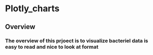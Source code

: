 # Plotly_charts
## Overview
### The overview of this prjoect is to visualize bacteriel data is easy to read and nice to look at format 
